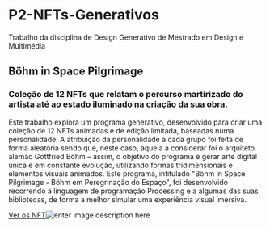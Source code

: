 ﻿# P2-NFTs-Generativos
Trabalho da disciplina de Design Generativo de Mestrado em Design e Multimédia

## Böhm in Space Pilgrimage
### Coleção de 12 NFTs que relatam o percurso martirizado do artista até ao estado iluminado na criação da sua obra.

Este trabalho explora um programa generativo, desenvolvido para criar uma coleção de 12 NFTs animadas e de edição limitada, baseadas numa personalidade. A atribuição da personalidade a cada grupo foi feita de forma aleatória sendo que, neste caso, aquela a considerar foi o arquiteto alemão Gottfried Böhm – assim, o objetivo do programa é gerar arte digital única e em constante evolução, utilizando formas tridimensionais e elementos visuais animados. Este programa, intitulado "Böhm in Space Pilgrimage - Böhm em Peregrinação do Espaço", foi desenvolvido recorrendo à linguagem de programação Processing e a algumas das suas bibliotecas, de forma a melhor simular uma experiência visual imersiva.

[Ver os NFT](https://kdrive.infomaniak.com/app/share/723395/844c3960-b653-49d9-9ddf-ca22d84e7d4b/files/7986)![enter image description here](https://i.imgur.com/z16vPlu.png)

